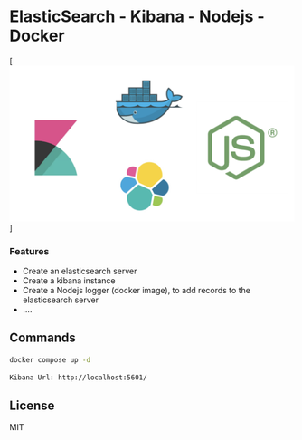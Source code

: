 # ElasticSearch - Kibana - Nodejs - Docker

[![App Logo](logo_2.png)]


### Features
- Create an elasticsearch server
- Create a kibana instance
- Create a Nodejs logger (docker image), to add records to the elasticsearch server
- ....


## Commands

```sh
docker compose up -d
```
```sh
Kibana Url: http://localhost:5601/
```




## License
MIT
